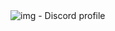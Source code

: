 ![img - Discord profile](https://cdn.discordapp.com/attachments/994704314826248233/994942667668602910/capa.png)
ㅤㅤ
